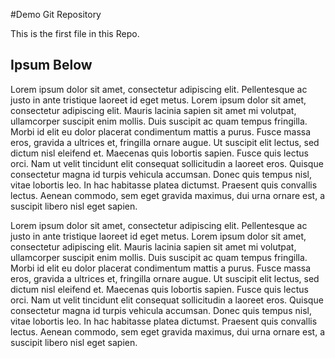 #Demo Git Repository

This is the first file in this Repo.

## Ipsum Below

Lorem ipsum dolor sit amet, consectetur adipiscing elit. Pellentesque ac justo in ante tristique laoreet id eget metus. Lorem ipsum dolor sit amet, consectetur adipiscing elit. Mauris lacinia sapien sit amet mi volutpat, ullamcorper suscipit enim mollis. Duis suscipit ac quam tempus fringilla. Morbi id elit eu dolor placerat condimentum mattis a purus. Fusce massa eros, gravida a ultrices et, fringilla ornare augue. Ut suscipit elit lectus, sed dictum nisl eleifend et. Maecenas quis lobortis sapien. Fusce quis lectus orci. Nam ut velit tincidunt elit consequat sollicitudin a laoreet eros. Quisque consectetur magna id turpis vehicula accumsan. Donec quis tempus nisl, vitae lobortis leo. In hac habitasse platea dictumst. Praesent quis convallis lectus. Aenean commodo, sem eget gravida maximus, dui urna ornare est, a suscipit libero nisl eget sapien.

Lorem ipsum dolor sit amet, consectetur adipiscing elit. Pellentesque ac justo in ante tristique laoreet id eget metus. Lorem ipsum dolor sit amet, consectetur adipiscing elit. Mauris lacinia sapien sit amet mi volutpat, ullamcorper suscipit enim mollis. Duis suscipit ac quam tempus fringilla. Morbi id elit eu dolor placerat condimentum mattis a purus. Fusce massa eros, gravida a ultrices et, fringilla ornare augue. Ut suscipit elit lectus, sed dictum nisl eleifend et. Maecenas quis lobortis sapien. Fusce quis lectus orci. Nam ut velit tincidunt elit consequat sollicitudin a laoreet eros. Quisque consectetur magna id turpis vehicula accumsan. Donec quis tempus nisl, vitae lobortis leo. In hac habitasse platea dictumst. Praesent quis convallis lectus. Aenean commodo, sem eget gravida maximus, dui urna ornare est, a suscipit libero nisl eget sapien.